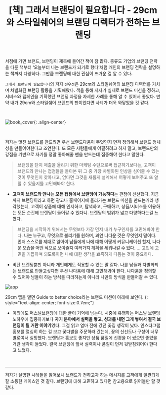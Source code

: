 ﻿---
title: "[책] 그래서 브랜딩이 필요합니다 - 29cm와 스타일쉐어의 브랜딩 디렉터가 전하는 브랜딩"
excerpt: " "
categories: bookreview
tags: 그래서브랜딩이필요합니다 책리뷰 북리뷰 브랜딩 브랜드
---

서점에 가면 브랜드, 브랜딩이 제목에 들어간 책이 참 많다. 종류도 기업의 브랜딩 전략을 다룬 책부터 ‘오늘부터 나는 브랜드가 되기로 했다’처럼 개인의 브랜딩 전략을 설명하는 책까지 다양하다. 그만큼 브랜딩에 대한 관심이 뜨거운 걸 알 수 있다. 


`그래서 브랜딩이 필요합니다`의 저자 `전우성`은 29cm와 스타일쉐어의 브랜딩 디렉터를 거치며 차별화된 브랜딩 활동을 기획해왔다. 책을 통해 저자가 실제로 브랜드 미션을 정하고, 서비스와 캠페인을 기획했던 브랜딩 과정을 자세한 사례를 통해 알 수 있어서 좋았다. 만약 내가 29cm와 스타일쉐어 브랜드의 팬이었다면 사례가 더욱 와닿았을 것 같다. 

<br>

![book_cover](https://jiwonpp.github.io/assets/img/post_img/220201_bookcover2.jpg){: .align-center}

<br>

저자는 멋진 브랜드를 만드려면 우선 브랜드다움이 무엇인지 먼저 정의해서 브랜드 정체성을 만들어야한다고 조언한다. 또 모든 사람들에게 어필하려고 하지 말고, 브랜드만의 강점을 기반으로 자기를 정말 좋아해줄 팬을 만드는데 집중해야 한다고 말한다. 

> 브랜딩을 단지 매출을 올리기 위한 마케팅 수단으로써 접근하기보다는, 고객이 브랜드와 만나는 접점들을 돌아본 뒤 그 중 가장 차별화된 인상을 심어줄 수 있는 것이 무엇인지 찾아내고, 없다면 그것을 새롭게 설계해서 어떻게 보여주고 또 알릴 수 있을지를 고민해봐야 한다.

- **고객이 브랜드와 만나는 모든 접점에서 브랜딩이 가능하다**는 관점이 신선했다. 지금까지 브랜딩이라고 하면 광고나 홈페이지에 올라가는 브랜드 미션을 만드는거라 생각했는데, 고객이 상품에 대해 인지하고, 탐색하고, 구매하고, 상품/서비스를 이용하는 모든 순간에 브랜딩이 들어갈 수 있다니. 브랜딩의 범위가 넓고 다양하다는걸 느꼈다.

 
> 브랜딩을 시작하기 위해서는 무엇보다 가장 먼저 내가 누구인지를 고민해봐야 한다. **나는 누구고, 무엇으로 불리기를 원하며, 과연 나다운 것은 무엇인지 말이다. 먼저 스스로를 제대로 알아야 남들에게 나에 대해 어떻게 커뮤니케이션 할지, 나다운 모습을 어떤 식으로 보여줄지 여러가지 계획을 세워나갈 수 있다.** ... 고민에 고민을 거듭하며 되도록이면 나에 대한 생각을 뾰족하게 다듬는 것이 중요하다.

- 비단 브랜딩뿐만 아니라 개인에게도 적용할 수 있는 말 같다. 나를 남들과 차별화되는 브랜드로 만들고싶다면 우선 나다움에 대해 고민해봐야 한다. 나다움을 정의할 수 있어야 남들이 하는 방식을 따라하는게 아니라 나만의 방식을 만들어갈 수 있다.



![app](https://jiwonpp.github.io/assets/img/post_img/220201_app.png)

29cm 앱을 열면 Guide to better choice라는 브랜드 미션이 아래에 보인다.
{: style="text-align: center; font-size:0.7em;"}

- 이외에도 퍼스널브랜딩에 대한 글이 기억에 남는다. 시중에 유행하는 퍼스널 브랜딩 노하우에 집중하기보다 **자기 분야에서 실력을 쌓고, 성과를 내면 그게 쌓여서 결국 브랜딩이 될 거란 이야기**였다. 그걸 읽고 얼마 전에 갔던 꽃집 생각이 났다. 인스타그램 홍보를 열심히 하는 걸 보고 꽃다발을 주문하러 갔는데, 꽃의 신선도나 구성이 너무 별로여서 실망했다. 브랜딩과 홍보도 좋지만 상품 품질에 신경을 더 썼으면 좋았을거란 생각이 들었다. 결국 브랜딩에 앞서 실력이나 품질이 먼저 뒷받침되어야 한다고 느꼈다. 

<br>

---

저자가 설명한 사례들을 읽어보니 브랜드가 전하고자 하는 메시지를 고객에게 일관되게 잘 소통한 케이스인 것 같다. 브랜딩에 대해 고민하고 있다면 참고용으로 읽어볼만 할 것 같다.